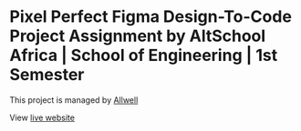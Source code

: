 # Pixel Perfect Figma Design-To-Code Project Assignment by AltSchool Africa | School of Engineering | 1st Semester

This project is managed by [Allwell](https://github.com/allwelldotdev/) 

View [live website](https://allwell-altschool-frontend-sem1-wp-pusher-checkout.vercel.app/)